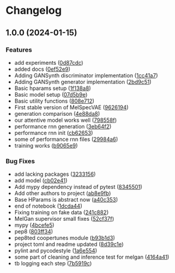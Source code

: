 # Changelog

## 1.0.0 (2024-01-15)


### Features

* add experiments ([0d87cdc](https://github.com/Szakulli07/coopertunes/commit/0d87cdca375cf3fa253c2adb3db7cfe8193c47f6))
* added docs ([0ef52e9](https://github.com/Szakulli07/coopertunes/commit/0ef52e9e4bb716b328453b10163f7c78778c0662))
* Adding GANSynth discriminator implementation ([1cc41a7](https://github.com/Szakulli07/coopertunes/commit/1cc41a7e1673ba2e63580a6cef76b4b022ffe9c5))
* Adding GANSynth generator implementation ([2bd9c51](https://github.com/Szakulli07/coopertunes/commit/2bd9c5153aa39e001aba55c8f23a3f1d10ae91da))
* Basic hparams setup ([1f138a8](https://github.com/Szakulli07/coopertunes/commit/1f138a8f264d5d046c837dd6f23594c7d52ee645))
* Basic model setup ([07d5b9e](https://github.com/Szakulli07/coopertunes/commit/07d5b9e82b359e3d3779c70069a0f2d22808efc3))
* Basic utility functions ([808e712](https://github.com/Szakulli07/coopertunes/commit/808e7128ed3f1b1125fa43412e3292469629c293))
* First stable version of MelSpecVAE ([9626194](https://github.com/Szakulli07/coopertunes/commit/9626194365dc235d34ab71ed61f9cbeb23d29e17))
* generation comparison ([4e88da8](https://github.com/Szakulli07/coopertunes/commit/4e88da8e889f0d2946e0a7584047503cbc09a955))
* our attentive model works well ([798558f](https://github.com/Szakulli07/coopertunes/commit/798558f05bb8337e1cf0218e52f255a4b91cfb59))
* performance rnn generation ([3eb64f2](https://github.com/Szakulli07/coopertunes/commit/3eb64f2d06a803f56054aedb8589288d59399fd8))
* performance rnn init ([cb62653](https://github.com/Szakulli07/coopertunes/commit/cb62653bc12e3add19c6b1924c5135234101b73d))
* some of performance rnn files ([29984a6](https://github.com/Szakulli07/coopertunes/commit/29984a6d9af7bff938c74a792536dfee51208982))
* training works ([b9065e9](https://github.com/Szakulli07/coopertunes/commit/b9065e9043bbbce2d5ca11f2fee2167302154176))


### Bug Fixes

* add lacking packages ([3233156](https://github.com/Szakulli07/coopertunes/commit/32331561917393e8001015bdc5bdbdfc871fabb9))
* add model ([cb02e41](https://github.com/Szakulli07/coopertunes/commit/cb02e41f43b4fc36617845261629fbf553f58032))
* Add mypy dependency instead of pytest ([8345501](https://github.com/Szakulli07/coopertunes/commit/8345501d4ba137186aed962dd5e30a1d1fd1d90c))
* Add other authors to project ([ab8e9fb](https://github.com/Szakulli07/coopertunes/commit/ab8e9fbe3e7ec6af7fa151b6546c4bc41ef25362))
* Base HParams is abstract now ([a40c353](https://github.com/Szakulli07/coopertunes/commit/a40c353870914ce6fbb6bfb8728b7495bff1e21c))
* end of notebook ([1dcda44](https://github.com/Szakulli07/coopertunes/commit/1dcda448bdfbec5f49682030572871eae21a084c))
* Fixing training on fake data ([241c882](https://github.com/Szakulli07/coopertunes/commit/241c882d5f63d48f9d5f412e9758cff564f96d0e))
* MelGan supervisor small fixes ([52cf37f](https://github.com/Szakulli07/coopertunes/commit/52cf37f11d0bdef9db8c2d87afb87071fd8738b7))
* mypy ([4bcefe5](https://github.com/Szakulli07/coopertunes/commit/4bcefe5cc39a515ee60cf4fa89b518376cd7d606))
* pep8 ([803ff34](https://github.com/Szakulli07/coopertunes/commit/803ff3422e13eb69de92e55e1cdddb9333e63449))
* pep8ted coopertunes module ([b93b1d3](https://github.com/Szakulli07/coopertunes/commit/b93b1d35b71cc9e63eaba1841cf739a3984bfdde))
* project toml and readme updated ([8d39c1e](https://github.com/Szakulli07/coopertunes/commit/8d39c1e83e37c91fbb11c379b92946d20cb49be1))
* pylint and pycodestyle ([1a6e554](https://github.com/Szakulli07/coopertunes/commit/1a6e554111942e428e370295e9935e6cd239b1f0))
* some part of cleaning and inference test for melgan ([4164a41](https://github.com/Szakulli07/coopertunes/commit/4164a41085067f89708e2a325fd6bda478324428))
* tb logging each step ([7b5919c](https://github.com/Szakulli07/coopertunes/commit/7b5919c36d6960e82c58948cb78c652c09055cdb))
